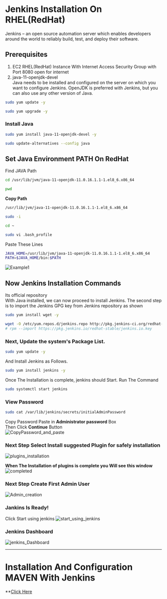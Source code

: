 # Jenkins Installation On RHEL(RedHat)
Jenkins – an open source automation server which enables developers around the world to reliably build, test, and deploy their software.
## Prerequisites
1. EC2 RHEL(RedHat) Instance
   With Internet Access
   Security Group with Port 8080 open for internet
2. java-11-openjdk-devel  
   Java needs to be installed and configured on the server on which you want to configure Jenkins. 
   OpenJDK is preferred with Jenkins, but you can also use any other version of Java.
```bash
sudo yum update -y
```
```bash
sudo yum upgrade -y
```
### Install Java
```bash
sudo yum install java-11-openjdk-devel -y
```
```bash
sudo update-alternatives --config java
```
## Set Java Environment PATH On RedHat
Find JAVA Path
```bash
cd /usr/lib/jvm/java-11-openjdk-11.0.16.1.1-1.el8_6.x86_64
```
```bash
pwd
```
**Copy Path**
```bash
/usr/lib/jvm/java-11-openjdk-11.0.16.1.1-1.el8_6.x86_64
```
```bash
sudo -i
```
```bash
cd ~
```
```bash
sudo vi .bash_profile
```
Paste These Lines

```bash
JAVA_HOME=/usr/lib/jvm/java-11-openjdk-11.0.16.1.1-1.el8_6.x86_64
PATH=$JAVA_HOME/bin:$PATH
```
![Example1](https://github.com/ritikvirus/Jenkins/blob/main/images/java%20path%20variable%20in%20redhat.PNG)

## Now Jenkins Installation Commands
Its official repository  
With Java installed, we can now proceed to install Jenkins. The second step is to import the Jenkins GPG key from Jenkins repository as shown
```bash
sudo yum install wget -y
```
```bash
wget -O /etc/yum.repos.d/jenkins.repo http://pkg.jenkins-ci.org/redhat-stable/jenkins.repo
# rpm --import https://pkg.jenkins.io/redhat-stable/jenkins.io.key
```
### Next, Update the system's Package List.
```bash
sudo yum update -y
```
And Install Jenkins as Follows.
```bash
sudo yum install jenkins -y
```
Once The Installation is complete, jenkins should Start. Run The Command
```bash
sudo systemctl start jenkins
```
### View Password 
```bash
sudo cat /var/lib/jenkins/secrets/initialAdminPassword
```

Copy Password Paste in **Administrator password** Box  
Then Click **Continue** Button  
![CopyPassword_and_paste](https://raw.githubusercontent.com/ritikvirus/Jenkins/main/images/Unlock-Jenkins-Page-Ubuntu-Linux-1.webp)

### Next Step Select **Install suggested Plugin** for safely installation
![plugins_installation](https://raw.githubusercontent.com/ritikvirus/Jenkins/main/images/Install-suggested-Plugins-Jenkins-Ubuntu.webp)

**When The Installation of plugins is complete you Will see this window**  
![completed](https://raw.githubusercontent.com/ritikvirus/Jenkins/main/images/jenkins-plugins-installation-progress-ubuntu.webp)

### Next Step Create First Admin User
![Admin_creation](https://github.com/ritikvirus/Jenkins/blob/main/images/Create%20first%20admin%20user.PNG)

### Jankins Is Ready!
Click Start using jenkins
![start_using_jenkins](https://raw.githubusercontent.com/ritikvirus/Jenkins/main/images/Start-Using-Jenkins-Page-Ubuntu-1024x760.webp)

### Jenkins Dashboard
![jenkins_Dashboard](https://raw.githubusercontent.com/ritikvirus/Jenkins/main/images/Jenkins-Dashboard-Ubuntu-Linux-1024x556.webp)

--------------------------------------------------------------------------------------------

# Installation And Configuration MAVEN With Jenkins 
**[Click Here](https://github.com/ritikvirus/Jenkins/blob/main/MAVEN%20With%20Jenkins/Install%20&%20Configure%20Maven%20with%20Jenkins.md)
